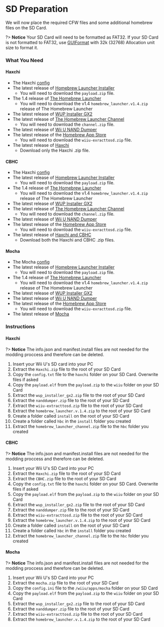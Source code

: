 # SD Preparation

We will now place the required CFW files and some additional homebrew files on the SD Card.

?> **Notice**
    Your SD Card will need to be formatted as FAT32. If your SD Card is not formatted to FAT32, use [GUIFormat](http://www.ridgecrop.demon.co.uk/index.htm?guiformat.htm) with 32k (32768) Allocation unit size to format it.

### What You Need

<!-- tabs:start -->

#### **Haxchi**

- The Haxchi <a href="/files/config.txt" download>config</a>
- The latest release of [Homebrew Launcher Installer](https://github.com/wiiu-env/homebrew_launcher_installer/releases/latest)
  - You will need to download the `payload.zip` file.
- The 1.4 release of [The Homebrew Launcher](https://github.com/dimok789/homebrew_launcher/releases/tag/1.4)
  - You will need to download the v1.4 `homebrew_launcher.v1.4.zip` release of The Homebrew Launcher
- The latest release of [WUP Installer GX2](http://wiiubru.com/appstore/zips/wup_installer_gx2.zip)
- The latest release of [The Homebrew Launcher Channel](https://github.com/dimok789/homebrew_launcher/releases/latest)
  - You will need to download the `channel.zip` file.
- The latest release of [Wii U NAND Dumper](https://github.com/koolkdev/wiiu-nanddumper/releases/latest)
- The latest release of the [Homebrew App Store](https://github.com/vgmoose/hbas/releases/latest)
  - You will need to download the `wiiu-exracttosd.zip` file.
- The latest release of [Haxchi](https://github.com/FIX94/haxchi/releases/latest)
  - Download only the Haxchi .zip file.

#### **CBHC**

- The Haxchi <a href="/files/config.txt" download>config</a>
- The latest release of [Homebrew Launcher Installer](https://github.com/wiiu-env/homebrew_launcher_installer/releases/latest)
  - You will need to download the `payload.zip` file.
- The 1.4 release of [The Homebrew Launcher](https://github.com/dimok789/homebrew_launcher/releases/tag/1.4)
  - You will need to download the v1.4 `homebrew_launcher.v1.4.zip` release of The Homebrew Launcher
- The latest release of [WUP Installer GX2](http://wiiubru.com/appstore/zips/wup_installer_gx2.zip)
- The latest release of [The Homebrew Launcher Channel](https://github.com/dimok789/homebrew_launcher/releases/latest)
  - You will need to download the `channel.zip` file.
- The latest release of [Wii U NAND Dumper](https://github.com/koolkdev/wiiu-nanddumper/releases/latest)
- The latest release of the [Homebrew App Store](https://github.com/vgmoose/hbas/releases/latest)
  - You will need to download the `wiiu-exracttosd.zip` file.
- The latest release of [Haxchi and CBHC](https://github.com/FIX94/haxchi/releases/latest)
  - Download both the Haxchi and CBHC .zip files.

#### **Mocha**

- The Mocha <a href="/files/config.ini" download>config</a>
- The latest release of [Homebrew Launcher Installer](https://github.com/wiiu-env/homebrew_launcher_installer/releases/latest)
  - You will need to download the `payload.zip` file.
- The 1.4 release of [The Homebrew Launcher](https://github.com/dimok789/homebrew_launcher/releases/tag/1.4)
  - You will need to download the v1.4 `homebrew_launcher.v1.4.zip` release of The Homebrew Launcher
- The latest release of [WUP Installer GX2](http://wiiubru.com/appstore/zips/wup_installer_gx2.zip)
- The latest release of [Wii U NAND Dumper](https://github.com/koolkdev/wiiu-nanddumper/releases/latest)
- The latest release of the [Homebrew App Store](https://github.com/vgmoose/hbas/releases/latest)
  - You will need to download the `wiiu-exracttosd.zip` file.
- The latest release of [Mocha](https://www.wiiubru.com/appstore/zips/mocha.zip)

<!-- tabs:end -->


### Instructions

<!-- tabs:start -->

#### **Haxchi**

?> **Notice**
    The info.json and manifest.install files are not needed for the modding proccess and therefore can be deleted.
1. Insert your Wii U's SD card into your PC
1. Extract the  `Haxchi.zip` file to the root of your SD Card
1. Copy the `config.txt` file to the `haxchi` folder on your SD Card. Overwrite files if asked
1. Copy the `payload.elf` from the `payload.zip` to the `wiiu` folder on your SD Card
1. Extract the `wup_installer_gx2.zip` file to the root of your SD Card
1. Extract the `nanddumper.zip` file to the root of your SD Card
1. Extract the `wiiu-extracttosd.zip` file to the root of your SD Card
1. Extract the `homebrew_launcher.v.1.4.zip` to the root of your SD Card
1. Create a folder called `install` on the root of your SD Card
1. Create a folder called `hbc` in the `install` folder you created
1. Extract the `homebrew_launcher_channel.zip` file to the `hbc` folder you created

#### **CBHC**

?> **Notice**
    The info.json and manifest.install files are not needed for the modding proccess and therefore can be deleted.
1. Insert your Wii U's SD Card into your PC
1. Extract the  `Haxchi.zip` file to the root of your SD Card
1. Extract the `CBHC.zip` file to the root of your SD Card
1. Copy the `config.txt` file to the `haxchi` folder on your SD Card. Overwrite files if asked
1. Copy the `payload.elf` from the `payload.zip` to the `wiiu` folder on your SD Card
1. Extract the `wup_installer_gx2.zip` file to the root of your SD Card
1. Extract the `nanddumper.zip` file to the root of your SD Card
1. Extract the `wiiu-extracttosd.zip` file to the root of your SD Card
1. Extract the `homebrew_launcher.v.1.4.zip` to the root of your SD Card
1. Create a folder called `install` on the root of your SD Card
1. Create a folder called `hbc` in the `install` folder you created
1. Extract the `homebrew_launcher_channel.zip` file to the `hbc` folder you created

#### **Mocha**

?> **Notice**
    The info.json and manifest.install files are not needed for the modding proccess and therefore can be deleted.
1. Insert your Wii U's SD Card into your PC
1. Extract the  `mocha.zip` file to the root of your SD Card
1. Copy the `config.ini` file to the `/wiiu/apps/mocha` folder on your SD Card
1. Copy the `payload.elf` from the `payload.zip` to the `wiiu` folder on your SD Card
1. Extract the `wup_installer_gx2.zip` file to the root of your SD Card
1. Extract the `nanddumper.zip` file to the root of your SD Card
1. Extract the `wiiu-extracttosd.zip` file to the root of your SD Card
1. Extract the `homebrew_launcher.v.1.4.zip` to the root of your SD Card

<!-- tabs:end -->
